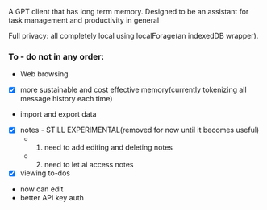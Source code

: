 A GPT client that has long term memory. Designed to be an assistant for task management and productivity in general

Full privacy: all completely local using localForage(an indexedDB wrapper).

### To - do not in any order:
 - Web browsing
 - [x] more sustainable and cost effective memory(currently tokenizing all message history each time)
 - import and export data
 - [x] notes - STILL EXPERIMENTAL(removed for now until it becomes useful)
    - 1. need to add editing and deleting notes
    - 2. need to let ai access notes
 - [x] viewing to-dos
  - now can edit
 - better API key auth

